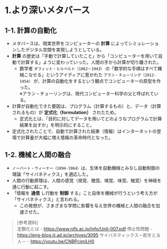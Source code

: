 # 1.より深いメタバース

## 1-1. 計算の自動化

- メタバースは、現実世界をコンピューターの **計算** によってシミュレーションしたデジタル空間を実現しようとしている。
- **計算** の歴史は「手動で計算していたこと」から「コンピューターを用いて自動で計算する」ように変わっていった。人間の手から計算が切り離された。
    - 数学者 `ダフィット・ヒルベルト（1862－1943）` の「数学的な手順はすべて機械こなせる」というアイディアに惹かれた `アラン・チューリング（1912-1954）` が、計算の自動化をするという観点でコンピューターの原型を作った。  
    ※アラン・チューリングは、現代コンピューター科学の父と呼ばれている。
- 計算が自動化できた要因は、プログラム（計算するもの）と、データ（計算されるもの）が **定式化（formulation）** されたため。
    - 定式化とは、「目的に対してデータを用いてどのようなプログラムで計算結果を出すか」を明示的にすること。
- 定式化されたことで、自動で計算された結果（情報）はインターネットの登場で計算量が大幅に増え情報の革命時代となった。

## 1-2. 機械と人間の融合

- `ノーバート・ウィーナー（1894-1964）`は、生体を自動機械とみなし自動制御の理論「サイバネティクス」を適応した。
- 人間の行動原理は、人間の感覚（視覚、聴覚、嗅覚、味覚、触覚）を神経を通じ行動に起こす。
- 「情報を **通信** し行動を **制御** する」こと自体を機械が行うという考え方が「サイバネティクス」と言われる。
    - この発想が、さまざまな学問に影響を与え世界の機械と人間の融合を加速させた。

> [参考資料]  
> 定数化とは - <https://www.nifs.ac.jp/info/Unit-007.pdf>
> 停止性問題 - <https://eng-blog.iij.ad.jp/archives/3095>
> サイバネティックス－舵をとる人－ - <https://youtu.be/CNBPcimiLH0>
